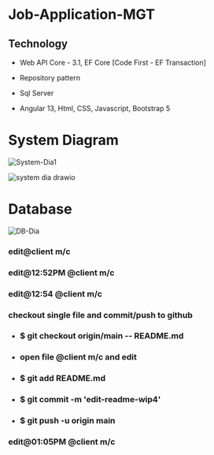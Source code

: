 # Job-Application-MGT

Technology
----------
- Web API Core - 3.1, EF Core [Code First - EF Transaction]

- Repository pattern

- Sql Server

- Angular 13, Html, CSS, Javascript, Bootstrap 5


# System Diagram

![System-Dia1](https://user-images.githubusercontent.com/26190114/220978088-2d23a6c3-a523-46ec-af60-122b5befabec.png)


![system dia drawio](https://user-images.githubusercontent.com/26190114/151030726-c8f6032f-67b4-452c-8fe0-f45456e67dee.png)


# Database

![DB-Dia](https://user-images.githubusercontent.com/26190114/220971852-ce190600-b3a7-41d2-af06-adf2c22f3712.PNG)




### edit@client m/c

### edit@12:52PM @client m/c

### edit@12:54 @client m/c
### checkout single file and commit/push to github
- ### $ git checkout origin/main -- README.md
- ### open file @client m/c and edit
- ### $ git add README.md
- ### $ git commit -m 'edit-readme-wip4'
- ### $ git push -u origin main

### edit@01:05PM @client m/c
